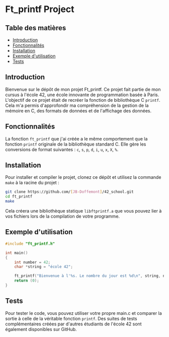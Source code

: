 # Ft_printf Project

## Table des matières

- [Introduction](#introduction)
- [Fonctionnalités](#fonctionnalités)
- [Installation](#installation)
- [Exemple d'utilisation](#exemple-d'utilisation)
- [Tests](#tests)

## Introduction

Bienvenue sur le dépôt de mon projet Ft_printf. Ce projet fait partie de mon cursus à l'école 42, une école innovante de programmation basée à Paris. L'objectif de ce projet était de recréer la fonction de bibliothèque C `printf`. Cela m'a permis d'approfondir ma compréhension de la gestion de la mémoire en C, des formats de données et de l'affichage des données.

## Fonctionnalités

La fonction `ft_printf` que j'ai créée a le même comportement que la fonction `printf` originale de la bibliothèque standard C. Elle gère les conversions de format suivantes : `c`, `s`, `p`, `d`, `i`, `u`, `x`, `X`, `%`.

## Installation

Pour installer et compiler le projet, clonez ce dépôt et utilisez la commande `make` à la racine du projet :

```bash
git clone https://github.com/[JB-Doffemont]/42_school.git
cd ft_printf
make
```

Cela créera une bibliothèque statique `libftprintf.a` que vous pouvez lier à vos fichiers lors de la compilation de votre programme.

## Exemple d'utilisation

```c
#include "ft_printf.h"

int main()
{
    int number = 42;
    char *string = "école 42";

    ft_printf("Bienvenue à l'%s. Le nombre du jour est %d\n", string, number);
    return (0);
}
```

## Tests

Pour tester le code, vous pouvez utiliser votre propre main.c et comparer la sortie à celle de la véritable fonction `printf`. Des suites de tests complémentaires créées par d'autres étudiants de l'école 42 sont également disponibles sur GitHub.

